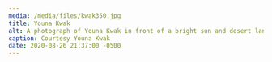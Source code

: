 ```yaml
---
media: /media/files/kwak350.jpg
title: Youna Kwak
alt: A photograph of Youna Kwak in front of a bright sun and desert landscape.
caption: Courtesy Youna Kwak
date: 2020-08-26 21:37:00 -0500
---
```


